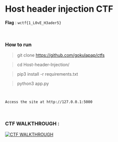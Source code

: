 # Host header injection CTF

**Flag** : `wctf{1_L0vE_H3ader5}`

<br>

### How to run 

> git clone https://github.com/gokulapap/ctfs

> cd Host-header-Injection/

> pip3 install -r requirements.txt

> python3 app.py

<br>

`Access the site at http://127.0.0.1:5000`

<br>

### CTF WALKTHROUGH :

[![CTF WALKTHROUGH](https://img.youtube.com/vi/M84AFZVlzRg/0.jpg)](https://www.youtube.com/watch?v=M84AFZVlzRg)
